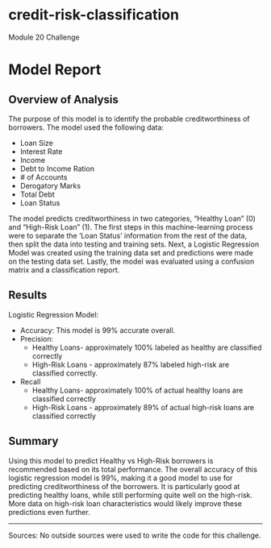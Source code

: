 # credit-risk-classification
Module 20 Challenge

# Model Report

## Overview of Analysis

The purpose of this model is to identify the probable creditworthiness of borrowers. The model used the following data:


* Loan Size
* Interest Rate
* Income
* Debt to Income Ration
* \# of Accounts
* Derogatory Marks
* Total Debt
* Loan Status


The model predicts creditworthiness in two categories, “Healthy Loan” (0) and “High-Risk Loan” (1).
The first steps in this machine-learning process were to separate the ‘Loan Status’ information from the rest of the data, then split the data into testing and training sets. Next, a Logistic Regression Model was created using the training data set and predictions were made on the testing data set. Lastly, the model was evaluated using a confusion matrix and a classification report.


## Results

Logistic Regression Model:
 * Accuracy: This model is 99% accurate overall.
* Precision: 
     * Healthy Loans- approximately 100% labeled as healthy are classified correctly
     * High-Risk Loans - approximately 87% labeled high-risk are classified correctly.
 * Recall
     * Healthy Loans- approximately 100% of actual healthy loans are classified correctly
     * High-Risk Loans - approximately 89% of actual high-risk loans are classified correctly

## Summary

Using this model to predict Healthy vs High-Risk borrowers is recommended based on its total performance. The overall accuracy of this logistic regression model is 99%, making it a good model to use for predicting creditworthiness of the borrowers. It is particularly good at predicting healthy loans, while still performing quite well on the high-risk. More data on high-risk loan characteristics would likely improve these predictions even further. 

___

Sources: No outside sources were used to write the code for this challenge.